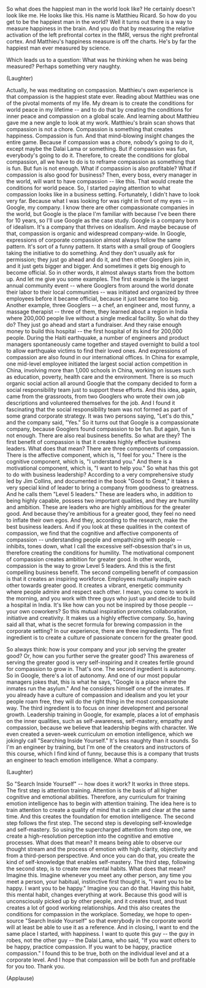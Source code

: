 
So what does the happiest man in the world look like?
He certainly doesn&#39;t look like me.
He looks like this.
His name is Matthieu Ricard.
So how do you get to be the happiest man in the world?
Well it turns out
there is a way to measure happiness in the brain.
And you do that by measuring the relative activation
of the left prefrontal cortex in the fMRI,
versus the right prefrontal cortex.
And Matthieu&#39;s happiness measure
is off the charts.
He&#39;s by far the happiest man
ever measured by science.

Which leads us to a question:
What was he thinking when he was being measured?
Perhaps something very naughty.

(Laughter)

Actually, he was meditating
on compassion.
Matthieu&#39;s own experience
is that compassion is the happiest state ever.
Reading about Matthieu
was one of the pivotal moments of my life.
My dream
is to create the conditions
for world peace in my lifetime --
and to do that
by creating the conditions
for inner peace
and compassion
on a global scale.
And learning about Matthieu
gave me a new angle to look at my work.
Matthieu&#39;s brain scan shows
that compassion is not a chore.
Compassion is something that creates happiness.
Compassion is fun.
And that mind-blowing insight
changes the entire game.
Because if compassion was a chore,
nobody&#39;s going to do it,
except maybe the Dalai Lama or something.
But if compassion was fun,
everybody&#39;s going to do it.
Therefore,
to create the conditions for global compassion,
all we have to do
is to reframe compassion
as something that is fun.
But fun is not enough.
What if compassion
is also profitable?
What if compassion is also good for business?
Then, every boss, every manager in the world,
will want to have compassion --
like this.
That would create the conditions
for world peace.
So, I started paying attention
to what compassion looks like in a business setting.
Fortunately, I didn&#39;t have to look very far.
Because what I was looking for was right in front of my eyes --
in Google, my company.
I know there are other compassionate companies in the world,
but Google is the place I&#39;m familiar with
because I&#39;ve been there for 10 years,
so I&#39;ll use Google as the case study.
Google is a company
born of idealism.
It&#39;s a company that thrives on idealism.
And maybe because of that,
compassion is organic
and widespread company-wide.
In Google, expressions of corporate compassion
almost always follow the same pattern.
It&#39;s sort of a funny pattern.
It starts with a small group of Googlers
taking the initiative to do something.
And they don&#39;t usually ask for permission;
they just go ahead and do it,
and then other Googlers join in, and it just gets bigger and bigger.
And sometimes it gets big enough
to become official.
So in other words,
it almost always starts from the bottom up.
And let me give you some examples.
The first example is the largest annual community event --
where Googlers from around the world
donate their labor to their local communities --
was initiated and organized
by three employees
before it became official,
because it just became too big.
Another example, three Googlers --
a chef, an engineer
and, most funny, a massage therapist --
three of them, they learned about a region in India
where 200,000 people live
without a single medical facility.
So what do they do?
They just go ahead and start a fundraiser.
And they raise enough money to build this hospital --
the first hospital of its kind
for 200,000 people.
During the Haiti earthquake,
a number of engineers and product managers
spontaneously came together
and stayed overnight
to build a tool
to allow earthquake victims to find their loved ones.
And expressions of compassion
are also found in our international offices.
In China for example,
one mid-level employee
initiated the largest social action competition in China,
involving more than 1,000 schools in China,
working on issues
such as education, poverty,
health care and the environment.
There is so much organic social action
all around Google
that the company decided to form
a social responsibility team
just to support these efforts.
And this idea, again,
came from the grassroots,
from two Googlers who wrote their own job descriptions
and volunteered themselves for the job.
And I found it fascinating
that the social responsibility team
was not formed as part of some grand corporate strategy.
It was two persons saying, &quot;Let&#39;s do this,&quot;
and the company said, &quot;Yes.&quot;
So it turns out
that Google is a compassionate company,
because Googlers found
compassion to be fun.
But again, fun is not enough.
There are also real business benefits.
So what are they?
The first benefit of compassion
is that it creates highly effective business leaders.
What does that mean?
There are three components of compassion.
There is the affective component,
which is, &quot;I feel for you.&quot;
There is the cognitive component,
which is, &quot;I understand you.&quot;
And there is a motivational component,
which is, &quot;I want to help you.&quot;
So what has this got to do with business leadership?
According to a very comprehensive study
led by Jim Collins,
and documented in the book &quot;Good to Great,&quot;
it takes a very special kind of leader
to bring a company
from goodness to greatness.
And he calls them &quot;Level 5 leaders.&quot;
These are leaders
who, in addition to being highly capable,
possess two important qualities,
and they are
humility and ambition.
These are leaders
who are highly ambitious for the greater good.
And because they&#39;re ambitious for a greater good,
they feel no need to inflate their own egos.
And they, according to the research,
make the best business leaders.
And if you look at these qualities
in the context of compassion,
we find
that the cognitive and affective components of compassion --
understanding people and empathizing with people --
inhibits, tones down,
what I call the excessive self-obsession that&#39;s in us,
therefore creating the conditions
for humility.
The motivational component of compassion
creates ambition for greater good.
In other words,
compassion is the way to grow Level 5 leaders.
And this is the first compelling business benefit.
The second compelling benefit of compassion
is that it creates an inspiring workforce.
Employees mutually inspire each other
towards greater good.
It creates a vibrant, energetic community
where people admire and respect each other.
I mean, you come to work in the morning,
and you work with three guys
who just up and decide to build a hospital in India.
It&#39;s like how can you not be inspired by those people --
your own coworkers?
So this mutual inspiration
promotes collaboration,
initiative and creativity.
It makes us a highly effective company.
So, having said all that,
what is the secret formula
for brewing compassion
in the corporate setting?
In our experience,
there are three ingredients.
The first ingredient
is to create a culture
of passionate concern
for the greater good.

So always think:
how is your company and your job
serving the greater good?
Or, how can you further serve
the greater good?
This awareness of serving the greater good
is very self-inspiring
and it creates fertile ground
for compassion to grow in.
That&#39;s one.
The second ingredient
is autonomy.
So in Google, there&#39;s a lot of autonomy.
And one of our most popular managers jokes that,
this is what he says,
&quot;Google is a place
where the inmates run the asylum.&quot;
And he considers himself one of the inmates.
If you already have
a culture of compassion
and idealism
and you let your people roam free,
they will do the right thing
in the most compassionate way.
The third ingredient
is to focus on inner development
and personal growth.
Leadership training in Google, for example,
places a lot of emphasis on the inner qualities,
such as self-awareness, self-mastery,
empathy and compassion,
because we believe
that leadership begins
with character.
We even created a seven-week curriculum
on emotion intelligence,
which we jokingly call &quot;Searching Inside Yourself.&quot;
It&#39;s less naughty than it sounds.
So I&#39;m an engineer by training,
but I&#39;m one of the creators and instructors of this course,
which I find kind of funny,
because this is a company that trusts an engineer
to teach emotion intelligence.
What a company.

(Laughter)

So &quot;Search Inside Yourself&quot; -- how does it work?
It works in three steps.
The first step
is attention training.
Attention is the basis
of all higher cognitive and emotional abilities.
Therefore, any curriculum
for training emotion intelligence
has to begin with attention training.
The idea here is to train attention
to create a quality of mind
that is calm and clear
at the same time.
And this creates the foundation
for emotion intelligence.
The second step follows the first step.
The second step is developing self-knowledge
and self-mastery.
So using the supercharged attention from step one,
we create a high-resolution perception
into the cognitive and emotive processes.
What does that mean?
It means being able to observe our thought stream
and the process of emotion
with high clarity,
objectivity
and from a third-person perspective.
And once you can do that,
you create the kind of self-knowledge
that enables self-mastery.
The third step, following the second step,
is to create new mental habits.
What does that mean? Imagine this.
Imagine whenever you meet any other person,
any time you meet a person,
your habitual, instinctive first thought
is, &quot;I want you to be happy.
I want you to be happy.&quot;
Imagine you can do that.
Having this habit, this mental habit,
changes everything at work.
Because this good will
is unconsciously picked up by other people,
and it creates trust,
and trust creates a lot of good working relationships.
And this also creates the conditions
for compassion in the workplace.
Someday, we hope to open-source
&quot;Search Inside Yourself&quot;
so that everybody in the corporate world
will at least be able to use it as a reference.
And in closing,
I want to end the same place I started,
with happiness.
I want to quote this guy -- the guy in robes, not the other guy --
the Dalai Lama,
who said, &quot;If you want others to be happy,
practice compassion.
If you want to be happy,
practice compassion.&quot;
I found this to be true,
both on the individual level
and at a corporate level.
And I hope that compassion
will be both fun and profitable for you too.
Thank you.

(Applause)

